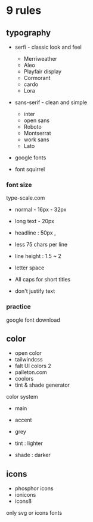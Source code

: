 # 9 rules

## typography

- serfi - classic look and feel
  - Merriweather
  - Aleo
  - Playfair display
  - Cormorant
  - cardo
  - Lora
- sans-serif - clean and simple

  - inter
  - open sans
  - Roboto
  - Montserrat
  - work sans
  - Lato

- google fonts
- font squirrel

### font size

type-scale.com

- normal - 16px - 32px
- long text - 20px
- headline : 50px ,

- less 75 chars per line
- line height : 1.5 ~ 2
- letter space
- All caps for short titles
- don't justify text

### practice

google font download

## color

- open color
- tailwindcss
- falt UI colors 2
- palleton.com
- coolors
- tint & shade generator

color system

- main
- accent
- grey

- tint : lighter
- shade : darker

## icons

- phosphor icons
- ionicons
- icons8

only svg or icons fonts

